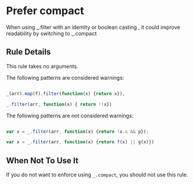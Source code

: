 # Prefer compact

When using _.filter with an identity or boolean casting , it could improve readability by switching to _.compact

## Rule Details

This rule takes no arguments.

The following patterns are considered warnings:

```js

_(arr).map(f).filter(function(x) {return x}),

_.filter(arr, function(x) { return !!x})
```

The following patterns are not considered warnings:

```js

var x = _.filter(arr, function(x) {return !x.a && p});

var x = _.filter(arr, function(x) {return f(x) || g(x)}) 
```


## When Not To Use It

If you do not want to enforce using `_.compact`, you should not use this rule.
